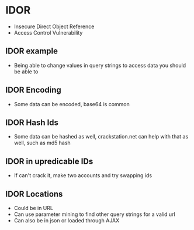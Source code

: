 # IDOR
* Insecure Direct Object Reference
* Access Control Vulnerability

## IDOR example
* Being able to change values in query strings to access data you should be able to

## IDOR Encoding
* Some data can be encoded, base64 is common

## IDOR Hash Ids
* Some data can be hashed as well, crackstation.net can help with that as well, such as md5 hash

## IDOR in upredicable IDs
* If can't crack it, make two accounts and try swapping ids

## IDOR Locations
* Could be in URL
* Can use parameter mining to find other query strings for a valid url
* Can also be in json or loaded through AJAX
